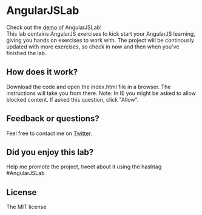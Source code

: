 AngularJSLab
============
Check out the [demo](http://karolikl.github.io/AngularJSLab/) of AngularJSLab!  
This lab contains AngularJS exercises to kick start your AngularJS learning, giving you hands on exercises to work with. The project will be continously updated with more exercises, so check in now and then when you've finished the lab. 

How does it work?
-----------------
Download the code and open the index.html file in a browser. The instructions will take you from there. 
Note: In IE you might be asked to allow blocked content. If asked this question, click "Allow".

Feedback or questions?
----------------------
Feel free to contact me on [Twitter](http://www.twitter.com/karolikl). 

Did you enjoy this lab?
-----------------------
Help me promote the project, tweet about it using the hashtag #AngularJSLab

License
-------
The MIT license